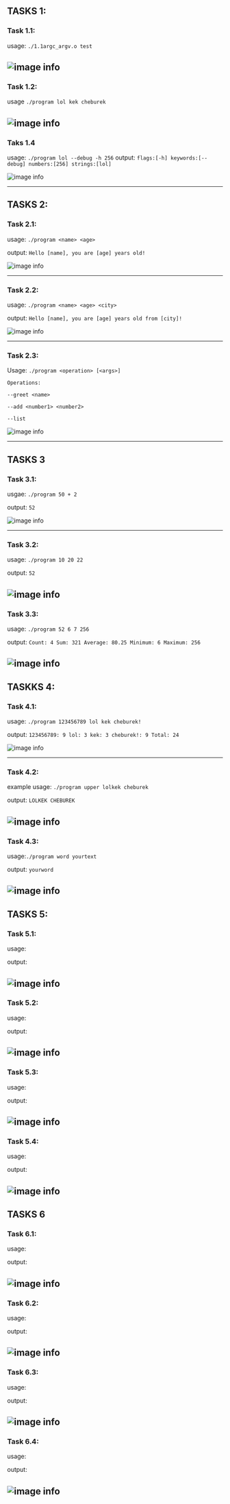 ## TASKS 1:

### Task 1.1:
usage: `./1.1argc_argv.o test`

![image info](images/image.png)
---

### Task 1.2: 
usage `./program lol kek cheburek`

![image info](images/image2.png)
---

### Taks 1.4 
usage: `./program lol --debug -h 256`
output: `flags:[-h] keywords:[--debug] numbers:[256] strings:[lol]`

![image info](images/image3.png)

---

## TASKS 2:

### Task 2.1: 

usage: `./program <name> <age>`

output: `Hello [name], you are [age] years old!`

![image info](images/image4.png)

___ 

### Task 2.2:

usage: `./program <name> <age> <city>`

output: `Hello [name], you are [age] years old from [city]!`

![image info](images/image5.png)

---

### Task 2.3:

Usage: `./program <operation> [<args>]`

`Operations:`

  `--greet <name>`

  `--add <number1> <number2>`

  `--list`

![image info](images/image6.png)

---

## TASKS 3

### Task 3.1:

usgae: `./program 50 + 2`

output: `52` 

![image info](images/image7.png)

---

### Task 3.2:
usage: `./program 10 20 22` 

output: `52`

![image info](images/image8.png)
---

### Task 3.3: 
usage: `./program 52 6 7 256 `

output: `Count: 4
Sum: 321
Average: 80.25
Minimum: 6
Maximum: 256`

![image info](images/image9.png)
---


## TASKKS 4:


### Task 4.1:
usage: `./program 123456789 lol kek cheburek!`

output: `123456789: 9
lol: 3
kek: 3
cheburek!: 9
Total: 24`

![image info](images/image10.png)

---

### Task 4.2:
example usage: `./program upper lolkek cheburek`

output: `LOLKEK CHEBUREK`

![image info](images/image11.png)
---

### Task 4.3:
usage:`./program word yourtext`

output: `yourword`

![image info](images/image12.png)
---

## TASKS 5:

### Task 5.1: 
usage:

output:

![image info](images/image8.png)
---

### Task 5.2:
usage:

output:

![image info](images/image8.png)
---

### Task 5.3: 
usage:

output:

![image info](images/image8.png)
---

### Task 5.4: 
usage:

output:

![image info](images/image8.png)
---

## TASKS 6

### Task 6.1:
usage:

output:

![image info](images/image8.png)
---

### Task 6.2: 
usage:

output:

![image info](images/image8.png)
---

### Task 6.3: 
usage:

output:

![image info](images/image8.png)
---

### Task 6.4: 
usage:

output:

![image info](images/image8.png)
---